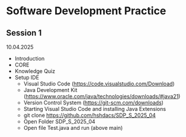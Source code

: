 # Software Development Practice

## Session 1
10.04.2025

- Introduction
- CORE
- Knowledge Quiz
- Setup IDE
    - Visual Studio Code (https://code.visualstudio.com/Download)
    - Java Development Kit (https://www.oracle.com/java/technologies/downloads/#java21)
    - Version Control System (https://git-scm.com/downloads)
    - Starting Visual Studio Code and installing Java Extensions
    - git clone https://github.com/hshdacs/SDP_S_2025_04
    - Open Folder SDP_S_2025_04
    - Open file Test.java and run (above main)
